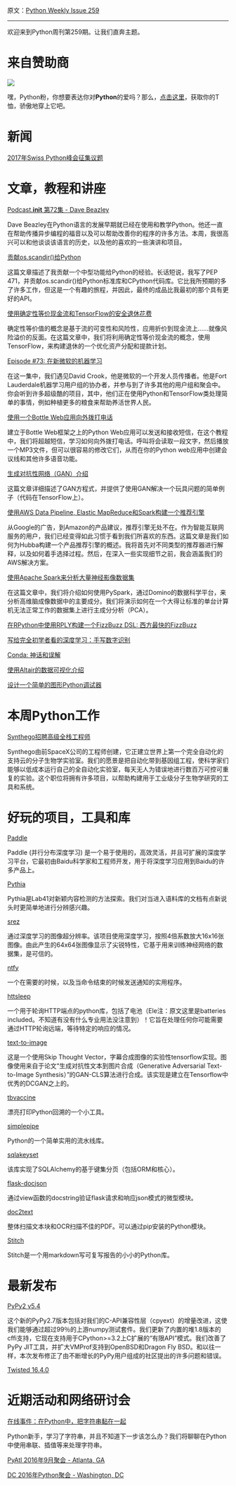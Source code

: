 原文：[Python Weekly Issue 259](http://us2.campaign-archive2.com/?u=e2e180baf855ac797ef407fc7&id=9cb668b93f&e=148158c7b4)

---

欢迎来到Python周刊第259期。让我们直奔主题。

# 来自赞助商

[![](https://gallery.mailchimp.com/e2e180baf855ac797ef407fc7/images/6a426b27-541e-4bd7-b621-23ccdc662301.jpg)](http://www.amazon.com/gp/product/B0185367JQ/ref=as_li_tl?ie=UTF8&amp;camp=1789&amp;creative=390957&amp;creativeASIN=B0185367JQ&amp;linkCode=as2&amp;tag=mymerch-20&amp;linkId=OLIXWD4WZ5X6FFHD)

嘿，Python粉，你想要表达你对**Python**的爱吗？那么，[点击这里](http://www.amazon.com/gp/product/B0185367JQ/ref=as_li_tl?ie=UTF8&amp;camp=1789&amp;creative=390957&amp;creativeASIN=B0185367JQ&amp;linkCode=as2&amp;tag=mymerch-20&amp;linkId=OLIXWD4WZ5X6FFHD)，获取你的T恤，骄傲地穿上它吧。


# 新闻

[2017年Swiss Python峰会征集议题](http://www.python-summit.ch/pages/call-for-proposals.html)


# 文章，教程和讲座

[Podcast.__init__ 第72集 - Dave Beazley](https://podcastinit.com/dave-beazley.html)

Dave Beazley在Python语言的发展早期就已经在使用和教学Python。他还一直在帮助传播异步编程的福音以及可以帮助改善你的程序的许多方法。本周，我很高兴可以和他谈谈该语言的历史，以及他的喜欢的一些演讲和项目。

[贡献os.scandir()给Python](http://benhoyt.com/writings/scandir/)

这篇文章描述了我贡献一个中型功能给Python的经验。长话短说，我写了PEP 471，并贡献os.scandir()给Python标准库和CPython代码库。它比我所预期的多了许多工作，但这是一个有趣的旅程，并因此，最终的成品比我最初的那个具有更好的API。

[使用确定性等价现金流和TensorFlow的安全退休花费](http://blog.streeteye.com/blog/2016/08/safe-retirement-spending-using-certainty-equivalent-cash-flow-and-tensorflow/)

确定性等价值的概念是基于流的可变性和风险性，应用折价到现金流上……就像风险溢价的反面。在这篇文章中，我们将利用确定性等价现金流的概念，使用TensorFlow，来构建退休的一个优化资产分配和提款计划。

[Episode #73: 在新微软的机器学习](https://talkpython.fm/episodes/show/73/machine-learning-at-the-new-microsoft)

在这一集中，我们遇见David Crook，他是微软的一个开发人员传播者。他是Fort Lauderdale机器学习用户组的协办者，并参与到了许多其他的用户组和聚会中。你会听到许多超级酷的项目，其中，他们正在使用Python和TensorFlow类处理简单的事情，例如种植更多的粮食来帮助养活世界人民。

[使用一个Bottle Web应用向外拨打电话](http://www.fullstackpython.com/blog/dial-outbound-phone-calls-python-bottle.html)

建立于Bottle Web框架之上的Python Web应用可以发送和接收短信，在这个教程中，我们将超越短信，学习如何向外拨打电话。呼叫将会读取一段文字，然后播放一个MP3文件，但可以很容易的修改它们，从而在你的Python web应用中创建会议线和其他许多语音功能。

[生成对抗性网络（GAN）介绍](http://blog.aylien.com/introduction-generative-adversarial-networks-code-tensorflow/) 

这篇文章详细描述了GAN方程式，并提供了使用GAN解决一个玩具问题的简单例子（代码在TensorFlow上）。

[使用AWS Data Pipeline, Elastic MapReduce和Spark构建一个推荐引擎](https://medium.com/@HubbaDev/building-a-recommendation-engine-with-aws-data-pipeline-elastic-mapreduce-and-spark-ad886b0a1434)

从Google的广告，到Amazon的产品建议，推荐引擎无处不在。作为智能互联网服务的用户，我们已经变得如此习惯于看到我们所喜欢的东西。这篇文章是我们如何为Hubba构建一个产品推荐引擎的概述。我将首先对不同类型的推荐器进行解释，以及如何着手选择过程。然后，在深入一些实现细节之前，我会涵盖我们的AWS解决方案。

[使用Apache Spark来分析大量神经影像数据集](https://blog.dominodatalab.com/pca-on-very-large-neuroimaging-datasets-using-pyspark/)

在这篇文章中，我们将介绍如何使用PySpark，通过Domino的数据科学平台，来分析高维脑成像数据中的主要成分。我们将演示如何在一个大得让标准的单台计算机无法正常工作的数据集上进行主成分分析（PCA）。

[在RPython中使用RPLY构建一个FizzBuzz DSL: 西方最快的FizzBuzz](https://www.promptworks.com/blog/the-fastest-fizzbuzz-in-the-west)

[写给完全初学者看的深度学习：手写数字识别](http://online.cambridgecoding.com/notebooks/cca_admin/deep-learning-for-complete-beginners-recognising-handwritten-digits)

[Conda: 神话和误解](https://jakevdp.github.io/blog/2016/08/25/conda-myths-and-misconceptions/)

[使用Altair的数据可视化介绍](http://pbpython.com/altair-intro.html) 

[设计一个简单的图形Python调试器](https://medium.com/@tryexceptpass/hacking-together-a-simple-graphical-python-debugger-efe7e6b1f9a8)

# 本周Python工作

[Synthego招聘高级全栈工程师](http://jobs.pythonweekly.com/jobs/senior-full-stack-engineer-3/)

Synthego由前SpaceX公司的工程师创建，它正建立世界上第一个完全自动化的支持云的分子生物学实验室。我们的愿景是把自动化带到基因组工程，使科学家们能够以低成本运行自己的全自动化实验室，每天无人为错误地进行数百万可控可重复的实验。这个职位将拥有许多项目，以帮助构建用于工业级分子生物学研究的工具和系统。


# 好玩的项目，工具和库

[Paddle](https://github.com/baidu/paddle)

Paddle (并行分布深度学习) 是一个易于使用的，高效灵活，并且可扩展的深度学习平台，它最初由Baidu科学家和工程师开发，用于将深度学习应用到Baidu的许多产品上。

[Pythia](https://github.com/Lab41/pythia)

Pythia是Lab41对新颖内容检测的方法探索。我们对当进入语料库的文档有点新说头时更简单地进行分辨感兴趣。

[srez](https://github.com/david-gpu/srez)

通过深度学习的图像超分辨率。该项目使用深度学习，按照4倍系数放大16x16张图像。由此产生的64x64张图像显示了尖锐特性，它基于用来训练神经网络的数据集，是可信的。

[ntfy](https://github.com/dschep/ntfy)

一个在需要的时候，以及当命令结束的时候发送通知的实用程序。

[httsleep](http://httsleep.readthedocs.io/en/latest/)

一个用于轮询HTTP端点的python库，包括了电池（Ele注：原文这里是batteries included。不知道有没有什么专业用法没注意到）！它旨在处理任何你可能需要通过HTTP轮询远端，等待特定的响应的情况。

[text-to-image](https://github.com/paarthneekhara/text-to-image)

这是一个使用Skip Thought Vector，字幕合成图像的实验性tensorflow实现。图像使用来自于论文“生成对抗性文本到图片合成（Generative Adversarial Text-to-Image Synthesis）”的GAN-CLS算法进行合成。该实现是建立在Tensorflow中优秀的DCGAN之上的。

[tbvaccine](https://github.com/skorokithakis/tbvaccine)

漂亮打印Python回溯的一个小工具。

[simplepipe](https://github.com/thomasantony/simplepipe)

Python的一个简单实用的流水线库。

[sqlakeyset](https://github.com/djrobstep/sqlakeyset)

该库实现了SQLAlchemy的基于键集分页（包括ORM和核心）。

[flask-docjson](https://github.com/hit9/flask-docjson)

通过view函数的docstring验证flask请求和响应json模式的微型模块。

[doc2text](https://github.com/jlsutherland/doc2text)

整体扫描文本块和OCR扫描不佳的PDF。可以通过pip安装的Python模块。

[Stitch](https://pystitch.github.io/) 

Stitch是一个用markdown写可复写报告的小小的Python库。


# 最新发布

[PyPy2 v5.4](https://morepypy.blogspot.co.il/2016/08/pypy2-v54-released-incremental.html)

这个新的PyPy2.7版本包括对我们的C-API兼容性层（cpyext）的增量改进，这使我们能够通过超过99％的上游numpy测试套件。我们更新了内置的堆1.8版本的cffi支持，它现在支持用于CPython>=3.2上C扩展的“有限API”模式。我们改善了PyPy JIT工具，并扩大VMProf支持到OpenBSD和Dragon Fly BSD。和以往一样，本次发布修正了由不断增长的PyPy用户组成的社区提出的许多问题和错误。

[Twisted 16.4.0](http://labs.twistedmatrix.com/2016/08/twisted-1640-released.html)


# 近期活动和网络研讨会

[在线事件：在Python中，把字符串黏在一起](https://www.crowdcast.io/e/strings/register)

Python新手，学习了字符串，并且不知道下一步该怎么办？我们将聊聊在Python中使用串联、插值等来处理字符串。

[PyAtl 2016年9月聚会 - Atlanta, GA](https://www.meetup.com/python-atlanta/events/229639929/)

[DC 2016年Python聚会 - Washington, DC](https://www.meetup.com/DCPython/events/232442940/)
